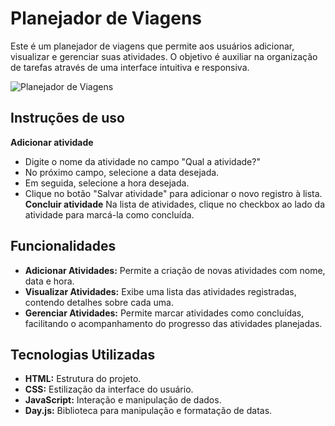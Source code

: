 # Planejador de Viagens
Este é um planejador de viagens que permite aos usuários adicionar, visualizar e gerenciar suas atividades. O objetivo é auxiliar na organização de tarefas através de uma interface intuitiva e responsiva.

![Planejador de Viagens](https://github.com/user-attachments/assets/7f160767-6851-4a66-afb7-cda9352fe775)

## Instruções de uso
**Adicionar atividade**
- Digite o nome da atividade no campo "Qual a atividade?"
- No próximo campo, selecione a data desejada.
- Em seguida, selecione a hora desejada.
- Clique no botão "Salvar atividade" para adicionar o novo registro à lista.
**Concluir atividade**
Na lista de atividades, clique no checkbox ao lado da atividade para marcá-la como concluída.

## Funcionalidades
- **Adicionar Atividades:** Permite a criação de novas atividades com nome, data e hora.
- **Visualizar Atividades:** Exibe uma lista das atividades registradas, contendo detalhes sobre cada uma.
- **Gerenciar Atividades:** Permite marcar atividades como concluídas, facilitando o acompanhamento do progresso das atividades planejadas.

## Tecnologias Utilizadas
- **HTML:** Estrutura do projeto.
- **CSS:** Estilização da interface do usuário.
- **JavaScript:** Interação e manipulação de dados.
- **Day.js:** Biblioteca para manipulação e formatação de datas.

